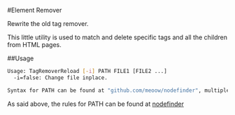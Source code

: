 #Element Remover

Rewrite the old tag remover.

This little utility is used to match and delete specific tags and all the children from HTML pages.

##Usage

```sh
Usage: TagRemoverReload [-i] PATH FILE1 [FILE2 ...]
  -i=false: Change file inplace.

Syntax for PATH can be found at "github.com/meoow/nodefinder", multiple rules can be separated by ":::"
```

As said above, the rules for PATH can be found at [nodefinder](https://github.com/meoow/nodefinder)
